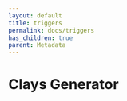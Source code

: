 ```yaml
---
layout: default
title: triggers
permalink: docs/triggers
has_children: true
parent: Metadata
---
```



# Clays Generator

